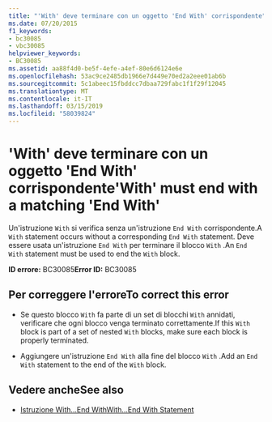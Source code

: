 ```yaml
---
title: "'With' deve terminare con un oggetto 'End With' corrispondente"
ms.date: 07/20/2015
f1_keywords:
- bc30085
- vbc30085
helpviewer_keywords:
- BC30085
ms.assetid: aa88f4d0-be5f-4efe-a4ef-80e6d6124e6e
ms.openlocfilehash: 53ac9ce2485db1966e7d449e70ed2a2eee01ab6b
ms.sourcegitcommit: 5c1abeec15fbddcc7dbaa729fabc1f1f29f12045
ms.translationtype: MT
ms.contentlocale: it-IT
ms.lasthandoff: 03/15/2019
ms.locfileid: "58039824"
---
```

# <a name="with-must-end-with-a-matching-end-with"></a><span data-ttu-id="0d493-102">'With' deve terminare con un oggetto 'End With' corrispondente</span><span class="sxs-lookup"><span data-stu-id="0d493-102">'With' must end with a matching 'End With'</span></span>
<span data-ttu-id="0d493-103">Un'istruzione `With` si verifica senza un'istruzione `End With` corrispondente.</span><span class="sxs-lookup"><span data-stu-id="0d493-103">A `With` statement occurs without a corresponding `End With` statement.</span></span> <span data-ttu-id="0d493-104">Deve essere usata un'istruzione `End With` per terminare il blocco `With` .</span><span class="sxs-lookup"><span data-stu-id="0d493-104">An `End With` statement must be used to end the `With` block.</span></span>  
  
 <span data-ttu-id="0d493-105">**ID errore:** BC30085</span><span class="sxs-lookup"><span data-stu-id="0d493-105">**Error ID:** BC30085</span></span>  
  
## <a name="to-correct-this-error"></a><span data-ttu-id="0d493-106">Per correggere l'errore</span><span class="sxs-lookup"><span data-stu-id="0d493-106">To correct this error</span></span>  
  
-   <span data-ttu-id="0d493-107">Se questo blocco `With` fa parte di un set di blocchi `With` annidati, verificare che ogni blocco venga terminato correttamente.</span><span class="sxs-lookup"><span data-stu-id="0d493-107">If this `With` block is part of a set of nested `With` blocks, make sure each block is properly terminated.</span></span>  
  
-   <span data-ttu-id="0d493-108">Aggiungere un'istruzione `End With` alla fine del blocco `With` .</span><span class="sxs-lookup"><span data-stu-id="0d493-108">Add an `End With` statement to the end of the `With` block.</span></span>  
  
## <a name="see-also"></a><span data-ttu-id="0d493-109">Vedere anche</span><span class="sxs-lookup"><span data-stu-id="0d493-109">See also</span></span>

- [<span data-ttu-id="0d493-110">Istruzione With...End With</span><span class="sxs-lookup"><span data-stu-id="0d493-110">With...End With Statement</span></span>](../../visual-basic/language-reference/statements/with-end-with-statement.md)
